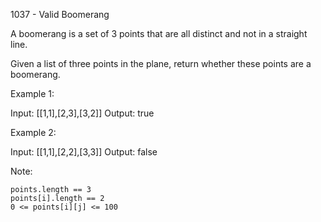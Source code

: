 1037 - Valid Boomerang

A boomerang is a set of 3 points that are all distinct and not in a straight line.

Given a list of three points in the plane, return whether these points are a boomerang.

 

Example 1:

Input: [[1,1],[2,3],[3,2]]
Output: true

Example 2:

Input: [[1,1],[2,2],[3,3]]
Output: false

 

Note:

    points.length == 3
    points[i].length == 2
    0 <= points[i][j] <= 100
